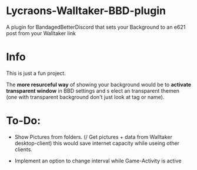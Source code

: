 # Lycraons-Walltaker-BBD-plugin
A plugin for BandagedBetterDiscord that sets your Background to an e621 post from your Walltaker link

# Info
This is just a fun project.

The **more resurceful way** of showing your background would be to **activate transparent window** in BBD settings and s
elect an transparent themen (one with transparent background don't just look at tag or name).

# To-Do:
- Show Pictures from folders. (/ Get pictures + data from Walltaker desktop-client) 
  this would save internet capacity while useing other clients.
  
- Implement an option to change interval while Game-Activity is active
